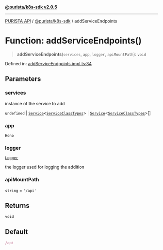 [**@purista/k8s-sdk v2.0.5**](../README.md)

***

[PURISTA API](../../../packages.md) / [@purista/k8s-sdk](../README.md) / addServiceEndpoints

# Function: addServiceEndpoints()

> **addServiceEndpoints**(`services`, `app`, `logger`, `apiMountPath`): `void`

Defined in: [addServiceEndpoints.impl.ts:34](https://github.com/puristajs/purista/blob/master/packages/k8s-sdk/src/addServiceEndpoints.impl.ts#L34)

## Parameters

### services

instance of the service to add

`undefined` | [`Service`](../../core/classes/Service.md)\<[`ServiceClassTypes`](../../core/type-aliases/ServiceClassTypes.md)\> | [`Service`](../../core/classes/Service.md)\<[`ServiceClassTypes`](../../core/type-aliases/ServiceClassTypes.md)\>[]

### app

`Hono`

### logger

[`Logger`](../../core/classes/Logger.md)

the logger used for logging the addition

### apiMountPath

`string` = `'/api'`

## Returns

`void`

## Default

```ts
/api
```
